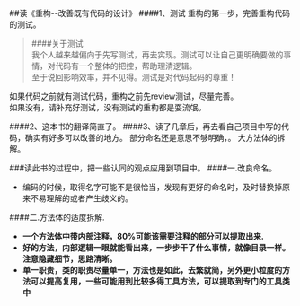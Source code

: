 ##读《重构--改善既有代码的设计》
####1、测试
重构的第一步，完善重构代码的测试。  
>####关于测试  
>我个人越来越偏向于先写测试，再去实现。测试可以让自己更明确要做的事情，对代码有一个整体的把控，帮助理清逻辑。  
>至于说回影响效率，并不见得。测试是对代码起码的尊重！
>  

如果代码之前就有测试代码，重构之前先review测试，尽量完善。  
如果没有，请补充好测试，没有测试的重构都是耍流氓。  

####2、这本书的翻译简直了。
####3、读了几章后，再去看自己项目中写的代码，确实有好多可以改善的地方。
部分命名还是意思不够明确，。
大方法体的拆解。


###读此书的过程中，把一些认同的观点应用到项目中。
####一.改良命名。

- 编码的时候，取得名字可能不是很恰当，发现有更好的命名时，及时替换掉原来不易理解的或者产生歧义的。

####二.方法体的适度拆解.  

- **一个方法体中带内部注释，80%可能该需要注释的部分可以提取出来.**
- **好的方法，内部逻辑一眼就能看出来，一步步干了什么事情，就像目录一样。注意隐藏细节，思路清晰。**
- **单一职责，类的职责尽量单一，方法也是如此，去繁就简，另外更小粒度的方法可以提高复用，一些可能用到比较多得工具方法，可以提取到专门的工具类中**
